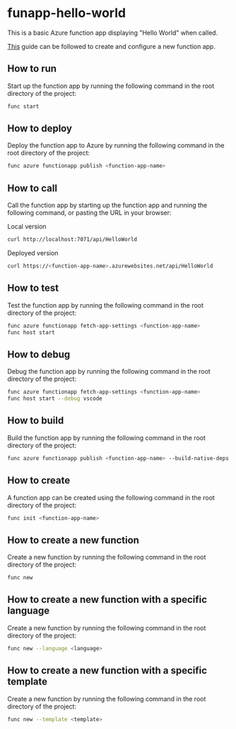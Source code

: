 # funapp-hello-world

This is a basic Azure function app displaying "Hello World" when called.

[This](https://learn.microsoft.com/en-us/azure/azure-functions/create-first-function-cli-csharp?tabs=azure-cli%2Cin-process) guide can be followed to create and configure a new function app.

## How to run

Start up the function app by running the following command in the root directory of the project:

```bash
func start
```

## How to deploy

Deploy the function app to Azure by running the following command in the root directory of the project:

```bash
func azure functionapp publish <function-app-name>
```

## How to call

Call the function app by starting up the function app and running the following command, or pasting the URL in your browser:

Local version

```bash
curl http://localhost:7071/api/HelloWorld
```

Deployed version

```bash
curl https://<function-app-name>.azurewebsites.net/api/HelloWorld
```

## How to test

Test the function app by running the following command in the root directory of the project:

```bash
func azure functionapp fetch-app-settings <function-app-name>
func host start
```

## How to debug

Debug the function app by running the following command in the root directory of the project:

```bash
func azure functionapp fetch-app-settings <function-app-name>
func host start --debug vscode
```

## How to build

Build the function app by running the following command in the root directory of the project:

```bash
func azure functionapp publish <function-app-name> --build-native-deps
```

## How to create

A function app can be created using the following command in the root directory of the project:

```bash
func init <function-app-name>
```

## How to create a new function

Create a new function by running the following command in the root directory of the project:

```bash
func new
```

## How to create a new function with a specific language

Create a new function by running the following command in the root directory of the project:

```bash
func new --language <language>
```

## How to create a new function with a specific template

Create a new function by running the following command in the root directory of the project:

```bash
func new --template <template>
```

